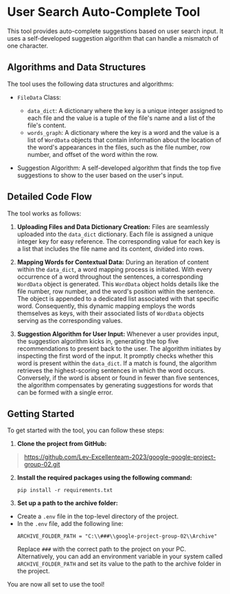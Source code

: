 # User Search Auto-Complete Tool

This tool provides auto-complete suggestions based on user search input. It uses a self-developed suggestion algorithm
that can handle a mismatch of one character.

## Algorithms and Data Structures

The tool uses the following data structures and algorithms:

- `FileData` Class:
    - `data_dict`: A dictionary where the key is a unique integer assigned to each file and the value is a tuple of the
      file's name and a list of the file's content.
    - `words_graph`: A dictionary where the key is a word and the value is a list of `WordData` objects that contain information
      about the location of the word's appearances in the files, such as the file number, row number, and offset of the word within the row.


- Suggestion Algorithm: A self-developed algorithm that finds the top five suggestions to show to the user based on the
  user's input.

## Detailed Code Flow

The tool works as follows:

1. **Uploading Files and Data Dictionary Creation:**
   Files are seamlessly uploaded into the `data_dict` dictionary. Each file is assigned a unique integer key for easy reference. The corresponding value for each key is a list that includes the file name and its content, divided into rows.


2. **Mapping Words for Contextual Data:**
   During an iteration of content within the `data_dict`, a word mapping process is initiated. With every occurrence of a word throughout the sentences, a corresponding `WordData` object is generated. This `WordData` object holds  details like the file number, row number, and the word's position within the sentence. The object is appended to a dedicated list associated with that specific word. Consequently, this dynamic mapping employs the words themselves as keys, with their associated lists of `WordData` objects serving as the corresponding values.


3. **Suggestion Algorithm for User Input:**
   Whenever a user provides input, the suggestion algorithm kicks in, generating the top five recommendations to present back to the user. The algorithm initiates by inspecting the first word of the input. It promptly checks whether this word is present within the `data_dict`. If a match is found, the algorithm retrieves the highest-scoring sentences in which the word occurs. Conversely, if the word is absent or found in fewer than five sentences, the algorithm compensates by generating suggestions for words that can be formed with a single error.


## Getting Started

To get started with the tool, you can follow these steps:

1. **Clone the project from GitHub:**
    
>   https://github.com/Lev-Excellenteam-2023/google-google-project-group-02.git
    
2. **Install the required packages using the following command:**
    ```
    pip install -r requirements.txt
    ```
3. **Set up a path to the archive folder:**

- Create a `.env` file in the top-level directory of the project.
- In the `.env` file, add the following line:
  ```
  ARCHIVE_FOLDER_PATH = "C:\\###\\google-project-group-02\\Archive"
  ```
  Replace `###` with the correct path to the project on your PC.
  Alternatively, you can add an environment variable in your system called `ARCHIVE_FOLDER_PATH` and set its value to
  the path to the archive folder in the project.

You are now all set to use the tool!

